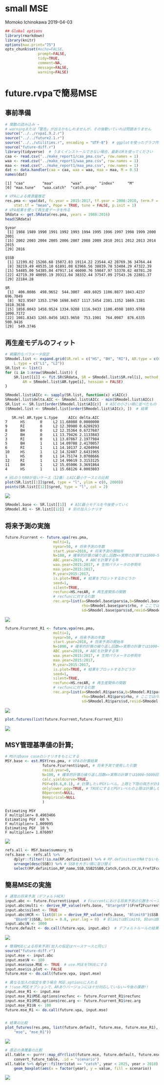 small MSE
================
Momoko Ichinokawa
2019-04-03

``` r
## Global options
library(rmarkdown)
library(knitr)
options(max.print="75")
opts_chunk$set(#echo=FALSE,
               prompt=FALSE,
               tidy=TRUE,
               comment=NA,
               message=FALSE,
               warning=FALSE)
```

# future.rvpaで簡易MSE

## 事前準備

``` r
# 関数の読み込み →
# warningまたは「警告」が出るかもしれませんが，その後動いていれば問題ありません
source("../../rvpa1.9.2.r")
source("../../future2.1.r")
source("../../utilities.r", encoding = "UTF-8")  # ggplotを使ったグラフ作成用の関数
source("future-diff.r")
library(tidyverse)  # うまくインストールできない場合、最新のRを使ってください
caa <- read.csv("../make_report1/caa_pma.csv", row.names = 1)
waa <- read.csv("../make_report1/waa_pma.csv", row.names = 1)
maa <- read.csv("../make_report1/maa_pma.csv", row.names = 1)
dat <- data.handler(caa = caa, waa = waa, maa = maa, M = 0.5)
names(dat)
```

    [1] "caa"        "maa"        "waa"        "index"      "M"         
    [6] "maa.tune"   "waa.catch"  "catch.prop"

``` r
# VPAによる資源量推定
res.pma <- vpa(dat, fc.year = 2015:2017, tf.year = 2008:2010, term.F = "max", 
    stat.tf = "mean", Pope = TRUE, tune = FALSE, p.init = 1)
# VPA結果を使って再生産データを作る
SRdata <- get.SRdata(res.pma, years = 1988:2016)
head(SRdata)
```

    $year
     [1] 1988 1989 1990 1991 1992 1993 1994 1995 1996 1997 1998 1999 2000 2001
    [15] 2002 2003 2004 2005 2006 2007 2008 2009 2010 2011 2012 2013 2014 2015
    [29] 2016
    
    $SSB
     [1] 12199.02 15266.68 15072.03 19114.22 23544.42 28769.36 34764.44
     [8] 38219.49 48535.10 61891.08 63966.56 38839.78 53404.29 47322.39
    [15] 54485.00 54385.04 47917.14 46090.76 59847.97 53370.62 48781.20
    [22] 42719.39 40095.19 39311.04 38332.44 37547.09 27543.26 22881.37
    [29] 22184.28
    
    $R
     [1]  406.0086  498.9652  544.3007  469.6025 1106.8877 1043.4237  696.7049
     [8]  923.9567 1353.1790 1698.8457 1117.5454 2381.1352 1669.1381 1818.3638
    [15] 1858.0043 1458.9524 1334.9288 1116.9433 1100.4598 1693.9768 1090.7172
    [22] 1081.8343 1265.0456 1023.9650  753.1901  764.0987  876.6335  500.9416
    [29]  549.3746

## 再生産モデルのフィット

``` r
# 網羅的なパラメータ設定
SRmodel.list <- expand.grid(SR.rel = c("HS", "BH", "RI"), AR.type = c(0, 1), 
    L.type = c("L1", "L2"))
SR.list <- list()
for (i in 1:nrow(SRmodel.list)) {
    SR.list[[i]] <- fit.SR(SRdata, SR = SRmodel.list$SR.rel[i], method = SRmodel.list$L.type[i], 
        AR = SRmodel.list$AR.type[i], hessian = FALSE)
}

SRmodel.list$AICc <- sapply(SR.list, function(x) x$AICc)
SRmodel.list$delta.AIC <- SRmodel.list$AICc - min(SRmodel.list$AICc)
SR.list <- SR.list[order(SRmodel.list$AICc)]  # AICの小さい順に並べたもの
(SRmodel.list <- SRmodel.list[order(SRmodel.list$AICc), ])  # 結果
```

``` 
   SR.rel AR.type L.type     AICc delta.AIC
7      HS       0     L2 11.68088 0.0000000
9      RI       0     L2 12.30980 0.6289293
8      BH       0     L2 12.35364 0.6727687
2      BH       0     L1 13.79426 2.1133843
3      RI       0     L1 13.87867 2.1977984
5      BH       1     L1 14.09788 2.4170057
6      RI       1     L1 14.10137 2.4204994
10     HS       1     L2 14.32407 2.6431965
1      HS       0     L1 14.75174 3.0708666
12     RI       1     L2 14.99619 3.3153125
11     BH       1     L2 15.05006 3.3691864
4      HS       1     L1 15.68126 4.0003803
```

``` r
# HSのうちR0が低いケース（12番）とAIC最小ケースとの比較
plot(SR.list[[1]]$pred, type = "l", ylim = c(0, 2000))
points(SR.list[[12]]$pred, type = "l", col = 2)
```

![](README_files/figure-gfm/unnamed-chunk-3-1.png)<!-- -->

``` r
SRmodel.base <- SR.list[[1]]  # AIC最小モデルを今後使っていく
SRmodel.R1 <- SR.list[[12]]  # 別の加入シナリオ
```

## 将来予測の実施

``` r
future.Fcurrent <- future.vpa(res.pma,
                      multi=1,
                      nyear=50, # 将来予測の年数
                      start.year=2018, # 将来予測の開始年
                      N=100, # 確率的計算の繰り返し回数=>実際の計算では1000~5000回くらいやってください
                      ABC.year=2019, # ABCを計算する年
                      waa.year=2015:2017, # 生物パラメータの参照年
                      maa.year=2015:2017,
                      M.year=2015:2017,
                      is.plot=TRUE, # 結果をプロットするかどうか
                      seed=1,
                      silent=TRUE,
                      recfunc=HS.recAR, # 再生産関係の関数
                      # recfuncに対する引数
                      rec.arg=list(a=SRmodel.base$pars$a,b=SRmodel.base$pars$b,
                                   rho=SRmodel.base$pars$rho, # ここではrho=0なので指定しなくてもOK
                                   sd=SRmodel.base$pars$sd,resid=SRmodel.base$resid))
```

![](README_files/figure-gfm/unnamed-chunk-4-1.png)<!-- -->

``` r
future.Fcurrent_R1 <- future.vpa(res.pma,
                      multi=1,
                      nyear=50, # 将来予測の年数
                      start.year=2018, # 将来予測の開始年
                      N=1000, # 確率的計算の繰り返し回数=>実際の計算では1000~5000回くらいやってください
                      ABC.year=2019, # ABCを計算する年
                      waa.year=2015:2017, # 生物パラメータの参照年
                      maa.year=2015:2017,
                      M.year=2015:2017,
                      is.plot=TRUE, # 結果をプロットするかどうか
                      seed=1,
                      silent=TRUE,
                      recfunc=HS.recAR, # 再生産関係の関数
                      # recfuncに対する引数
                      rec.arg=list(a=SRmodel.R1$pars$a,b=SRmodel.R1$pars$b,
                                   rho=SRmodel.R1$pars$rho, # ここではrho=0なので指定しなくてもOK
                                   sd=SRmodel.R1$pars$sd,resid=SRmodel.R1$resid))
```

![](README_files/figure-gfm/unnamed-chunk-4-2.png)<!-- -->

``` r
plot.futures(list(future.Fcurrent,future.Fcurrent_R1))
```

![](README_files/figure-gfm/unnamed-chunk-4-3.png)<!-- -->

## MSY管理基準値の計算;

``` r
# MSYはbase caseのシナリオをもとにする
MSY.base <- est.MSY(res.pma, # VPAの計算結果
                 future.Fcurrent$input, # 将来予測で使用した引数
                 resid.year=0, 
                 N=100, # 確率的計算の繰り返し回数=>実際の計算では1000~5000回くらいやってください
                 calc.yieldcurve=TRUE,
                 PGY=c(0.6,0.1), # 計算したいPGYレベル。上限と下限の両方が計算される
                 onlylower.pgy=TRUE, # TRUEにするとPGYレベルの上限は計算しない（計算時間の節約になる）
                 B0percent=NULL,
                 Bempirical=NULL
                 ) 
```

    Estimating MSY
    F multiplier= 0.4903466 
    Estimating PGY  60 %
    F multiplier= 1.009095 
    Estimating PGY  10 %
    F multiplier= 1.076097 

![](README_files/figure-gfm/unnamed-chunk-5-1.png)<!-- -->

``` r
refs.all <- MSY.base$summary_tb
refs.base <- refs.all %>%
    dplyr::filter(!is.na(RP.definition)) %>% # RP.definitionがNAでないものを抽出
    arrange(desc(SSB)) %>% # SSBを大きい順に並び替え
    select(RP.definition,RP_name,SSB,SSB2SSB0,Catch,Catch.CV,U,Fref2Fcurrent) #　列を並び替え
```

## 簡易MSEの実施

``` r
# 通常の将来予測（デフォルトHCR）
input.abc <- future.Fcurrent$input  # Fcurrentにおける将来予測の引数をベースに将来予測します
input.abc$multi <- derive_RP_value(refs.base, "Btarget0")$Fref2Fcurrent  # currentFへの乗数を'Btarget0'で指定した値に
input.abc$silent <- TRUE
input.abc$HCR <- list(Blim = derive_RP_value(refs.base, "Blimit0")$SSB, Bban = derive_RP_value(refs.base, 
    "Bban0")$SSB, beta = 0.8, year.lag = 0)  # BlimitはBlimit0, BbanはBban0の値
input.abc$N <- 1000
future.default <- do.call(future.vpa, input.abc)  # デフォルトルールの結果→図示などに使う
```

![](README_files/figure-gfm/unnamed-chunk-6-1.png)<!-- -->

``` r
# 簡易MSEによる将来予測(加入の仮定はベースケースと同じ)
source("future-diff.r")
input.mse <- input.abc
input.mse$N <- 100
input.mse$use.MSE <- TRUE  # use.MSEをTRUEにする
input.mse$is.plot <- FALSE
future.mse <- do.call(future.vpa, input.mse)

# 異なる加入の仮定を使う場合 MSE.optionsに入れる
# !!use.MSEオプションで、ARありバージョンには十分対応していない→今後の課題!!
input.mse_R1 <- input.mse
input.mse_R1$MSE.options$recfunc <- future.Fcurrent_R1$recfunc
input.mse_R1$MSE.options$rec.arg <- future.Fcurrent_R1$rec.arg
input.mse_R1$N <- 100
future.mse_R1 <- do.call(future.vpa, input.mse)


# 結果の比較
plot_futures(res.pma, list(future.default, future.mse, future.mse_R1), future.name = c("default", 
    "mse", "mse_R1"))
```

![](README_files/figure-gfm/unnamed-chunk-6-2.png)<!-- -->

``` r
# 直近の漁獲量の比較
all.table <- purrr::map_dfr(list(future.mse, future.default, future.mse_R1), 
    convert_future_table, .id = "scenario")
all.table %>% dplyr::filter(stat == "catch", year < 2025, year > 2018) %>% ggplot() + 
    geom_boxplot(aes(x = factor(year), y = value, fill = scenario))
```

![](README_files/figure-gfm/unnamed-chunk-6-3.png)<!-- -->
